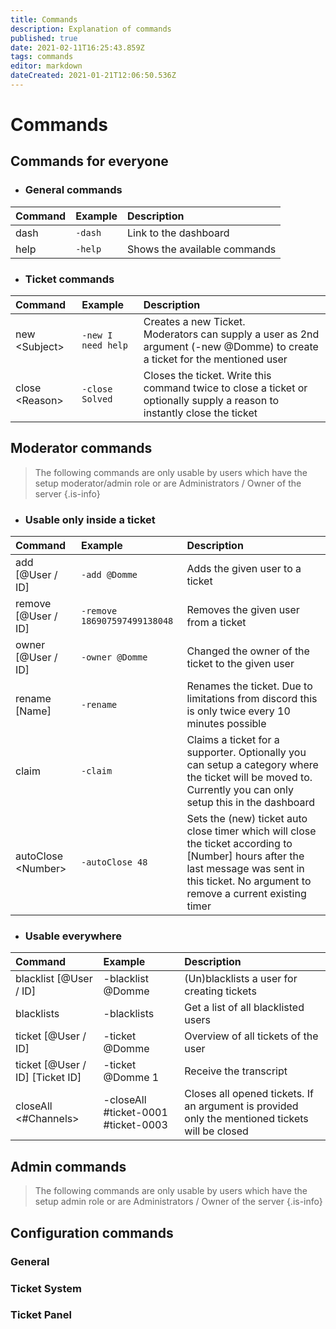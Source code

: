 ```yaml
---
title: Commands
description: Explanation of commands
published: true
date: 2021-02-11T16:25:43.859Z
tags: commands
editor: markdown
dateCreated: 2021-01-21T12:06:50.536Z
---
```


# Commands
    

## Commands for everyone

- ### General commands
|       Command        	|    Example	| Description 									|
|:-------------------  |:--------- 	|:-----------									|
| dash						    	| `-dash` 	 	| Link to the dashboard        	|
| help    							| `-help`    	| Shows the available commands  |

- ### Ticket commands
|       Command        	|    Example           	| Description 																																																															|	
|:-------------------  |:------------------- 	|:--------------------------------------------------------------------------------------------------------------------------------------		|
| new	\<Subject>			  | `-new I need help` 		| Creates a new Ticket.<br>Moderators can supply a user as 2nd argument (-new @Domme) to create a ticket for the mentioned user     				|
| close \<Reason>     	| `-close Solved`    		| Closes the ticket. Write this command twice to close a ticket or optionally supply a reason to instantly close the ticket									|



## Moderator commands
> The following commands are only usable by users which have the setup moderator/admin role or are Administrators / Owner of the server
{.is-info}
- ### Usable only inside a ticket
|       Command        	|    Example                  	| Description 	|
|:-------------------  |:--------------------------- 	|:-----------	|
| add [@User / ID]   	  | `-add @Domme`               	| Adds the given user to a ticket            																																			|
| remove [@User / ID] 	| `-remove 186907597499138048` 	| Removes the given user from a ticket            																																|
| owner [@User / ID]  	| `-owner @Domme`             	| Changed the owner of the ticket to the given user         																									   	|
| rename [Name]       	| `-rename `        			  		| Renames the ticket. Due to limitations from discord this is only twice every 10 minutes possible            		|
| claim               	| `-claim`     						    	| Claims a ticket for a supporter. Optionally you can setup a category where the ticket will be moved to. Currently you can only setup this in the dashboard            	|
| autoClose \<Number>  	| `-autoClose 48`						  	| Sets the (new) ticket auto close timer which will close the ticket according to [Number] hours after the last message was sent in this ticket. No argument to remove a current existing timer             	|

- ### Usable everywhere
|       Command         										|    Example                 					| Description 																																										|
|:----------------------------------------	|:---------------------------------- |:---------------------------------------------------------------------------------------------	|
| blacklist [@User / ID] 										| -blacklist @Domme         				 	| (Un)blacklists a user for creating tickets        																				    	|
| blacklists          										  | -blacklists  												| Get a list of all blacklisted users          																										|
| ticket [@User / ID]    										| -ticket @Domme       	  			    	| Overview of all tickets of the user           																								 	|
| ticket [@User / ID] [Ticket ID]       	  | -ticket @Domme 1 										| Receive the transcript            																															|
| closeAll <#Channels> 										  | -closeAll #ticket-0001 #ticket-0003 | Closes all opened tickets. If an argument is provided only the mentioned tickets will be closed	|

## Admin commands
> The following commands are only usable by users which have the setup admin role or are Administrators / Owner of the server
{.is-info}
## Configuration commands
### General
### Ticket System
### Ticket Panel